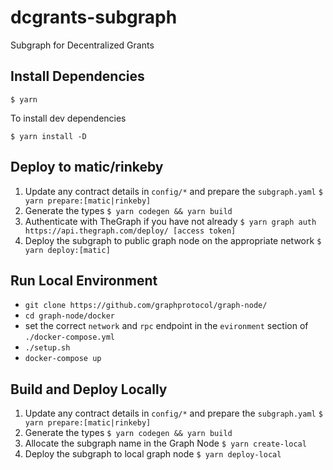 # dcgrants-subgraph
Subgraph for Decentralized Grants

## Install Dependencies
`$ yarn`

To install dev dependencies

`$ yarn install -D`

## Deploy to matic/rinkeby
1) Update any contract details in `config/*` and prepare the `subgraph.yaml`
`$ yarn prepare:[matic|rinkeby]`
2) Generate the types
`$ yarn codegen && yarn build`
4) Authenticate with TheGraph if you have not already
`$ yarn graph auth https://api.thegraph.com/deploy/ [access token]`
4) Deploy the subgraph to public graph node on the appropriate network
`$ yarn deploy:[matic]`


## Run Local Environment
- `git clone https://github.com/graphprotocol/graph-node/`
- `cd graph-node/docker`
- set the correct `network` and `rpc` endpoint in the `evironment` section of `./docker-compose.yml`
- `./setup.sh`
- `docker-compose up`

## Build and Deploy Locally
1) Update any contract details in `config/*` and prepare the `subgraph.yaml`
`$ yarn prepare:[matic|rinkeby]`
2) Generate the types
`$ yarn codegen && yarn build`
3) Allocate the subgraph name in the Graph Node
`$ yarn create-local`
4) Deploy the subgraph to local graph node
`$ yarn deploy-local`




